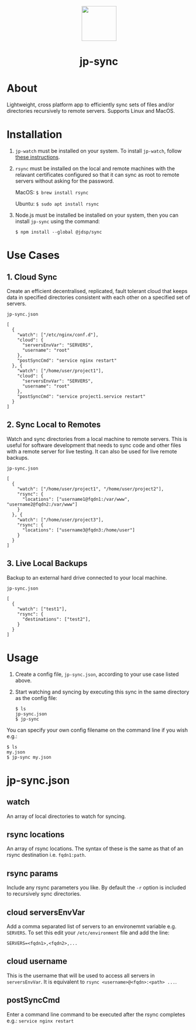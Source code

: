 <div align="center">
  <img style="height:95px" src="https://jdspugh.github.io/image/jp-sync/jp-sync-logo.png" />
  <h1>jp-sync</h1>
</div>

# About

Lightweight, cross platform app to efficiently sync sets of files and/or directories recursively to remote servers. Supports Linux and MacOS.

# Installation

1. `jp-watch` must be installed on your system. To install `jp-watch`, follow [these instructions](https://github.com/jdspugh/jp-watch-c).

1. `rsync` must be installed on the local and remote machines with the relavant certificates configured so that it can sync as root to remote servers without asking for the password.
  
    MacOS: `$ brew install rsync`
    
    Ubuntu: `$ sudo apt install rsync`

1. Node.js must be installed be installed on your system, then you can install `jp-sync` using the command:
  
    ```
    $ npm install --global @jdsp/sync
    ```

# Use Cases

## 1. Cloud Sync

Create an efficient decentralised, replicated, fault tolerant cloud that keeps data in specified directories consistent with each other on a specified set of servers.

`jp-sync.json`
```
[
  {
    "watch": ["/etc/nginx/conf.d"],
    "cloud": {
      "serversEnvVar": "SERVERS",
      "username": "root"
    },
    "postSyncCmd": "service nginx restart"
  }, {
    "watch": ["/home/user/project1"],
    "cloud": {
      "serversEnvVar": "SERVERS",
      "username": "root"
    },
    "postSyncCmd": "service project1.service restart"
  }
]
```

## 2. Sync Local to Remotes

Watch and sync directories from a local machine to remote servers. This is useful for software development that needs to sync code and other files with a remote server for live testing. It can also be used for live remote backups.

`jp-sync.json`
```
[
  {
    "watch": ["/home/user/project1", "/home/user/project2"],
    "rsync": {
      "locations": ["username1@fqdn1:/var/www", "username2@fqdn2:/var/www"]
    }
  }, {
    "watch": ["/home/user/project3"],
    "rsync": {
      "locations": ["username3@fqdn3:/home/user"]
    }
  }
]
```

## 3. Live Local Backups

Backup to an external hard drive connected to your local machine.

`jp-sync.json`
```
[
  {
    "watch": ["test1"],
    "rsync": {
      "destinations": ["test2"],
    }
  }
]
```

# Usage

1. Create a config file, `jp-sync.json`, according to your use case listed above.

2. Start watching and syncing by executing this sync in the same directory as the config file:

    ```
    $ ls
    jp-sync.json
    $ jp-sync
    ```

You can specify your own config filename on the command line if you wish e.g.:

```
$ ls
my.json
$ jp-sync my.json
```

# jp-sync.json

## watch

An array of local directories to watch for syncing.

## rsync locations

An array of rsync locations. The syntax of these is the same as that of an rsync destination i.e. `fqdn1:path`.

## rsync params

Include any rsync parameters you like. By default the `-r` option is included to recursively sync directories.

## cloud serversEnvVar

Add a comma separated list of servers to an environemnt variable e.g. `SERVERS`. To set this edit your `/etc/environment` file and add the line:

```
SERVERS=<fqdn1>,<fqdn2>,...
```

## cloud username

This is the username that will be used to access all servers in `serversEnvVar`. It is equivalent to `rsync <username>@<fqdn>:<path> ...`.

## postSyncCmd

Enter a command line command to be executed after the rsync completes e.g.: `service nginx restart`
